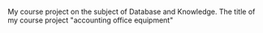 My course project on the subject of Database and Knowledge. The title of my course project "accounting office equipment"
